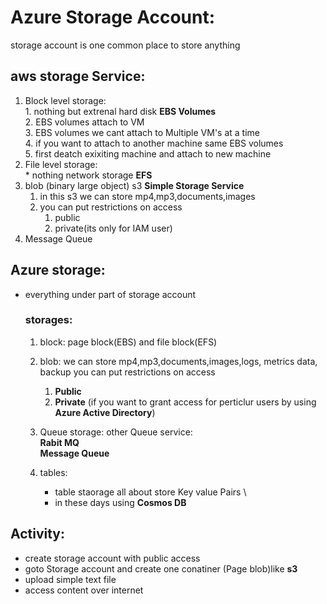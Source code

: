 # Azure Storage Account:
 storage account is one common place to store anything

## aws storage Service: 
  1. Block level storage: \
    1. nothing but extrenal hard disk __EBS Volumes__ \
    2. EBS volumes attach to VM \
    3. EBS volumes we cant attach to Multiple VM's at a time \
    4. if you want to attach to another machine same EBS volumes \
    5.  first deatch exixiting machine and attach to new machine 
  2. File level storage: \
    * nothing network storage __EFS__
  3. blob (binary large object) s3 __Simple Storage Service__ 
     1. in this s3 we can store mp4,mp3,documents,images  
     2. you can put restrictions on access
        1. public 
        2. private(its only for IAM user)
  4. Message Queue 
 ## Azure storage:
   * everything under part of storage account  
     ### storages:
       1. block: 
            page block(EBS) and file block(EFS)
       2. blob:
        we can store mp4,mp3,documents,images,logs, metrics data, backup
        you can put restrictions on access
          1. __Public__
          2. __Private__ (if you want to grant access for perticlur users by using __Azure Active Directory__) 
                
       3. Queue storage: 
            other Queue service: \
                __Rabit MQ__ \
                __Message Queue__
       4. tables: 
            * table staorage all about store Key value Pairs \
            * in these days using __Cosmos DB__ 

 ## Activity:
   * create storage account with public access
   * goto Storage account and create one conatiner (Page blob)like  __s3__
   * upload simple text file
   * access content over internet